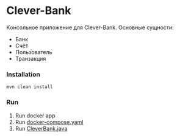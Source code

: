 # Clever-Bank
Kонсольное приложение для Clever-Bank.
Основные сущности:
- Банк
- Счёт
- Пользователь
- Транзакция

### Installation  
```
mvn clean install
```

### Run
1. Run docker app
2. Run [docker-compose.yaml](docker%2Fdocker-compose.yaml)
3. Run [CleverBank.java](src%2Fmain%2Fjava%2Fcom%2Fgithub%2Fkaydunov%2FCleverBank.java)